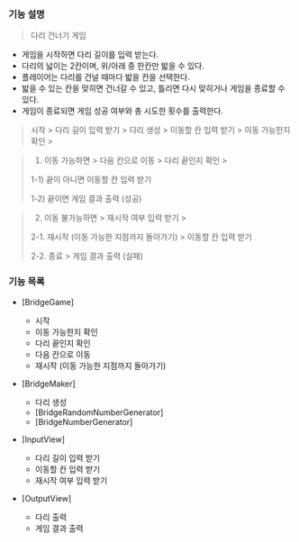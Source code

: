 ### 기능 설명
> 다리 건너기 게임

- 게임을 시작하면 다리 길이를 입력 받는다.
- 다리의 넓이는 2칸이며, 위/아래 중 한칸만 밟을 수 있다.
- 플레이어는 다리를 건널 때마다 밟을 칸을 선택한다.
- 밟을 수 있는 칸을 맞히면 건너갈 수 있고, 틀리면 다시 맞히거나 게임을 종료할 수 있다.
- 게임이 종료되면 게임 성공 여부와 총 시도한 횟수를 출력한다.


> 시작 > 다리 길이 입력 받기 > 다리 생성 > 이동할 칸 입력 받기 > 이동 가능한지 확인 >

> 1) 이동 가능하면 > 다음 칸으로 이동 > 다리 끝인지 확인 >
> 
> 1-1) 끝이 아니면 이동할 칸 입력 받기
> 
> 1-2) 끝이면 게임 결과 출력 (성공)

> 2) 이동 불가능하면 > 재시작 여부 입력 받기 >
> 
> 2-1. 재시작 (이동 가능한 지점까지 돌아가기) > 이동할 칸 입력 받기
> 
> 2-2. 종료 > 게임 결과 출력 (실패)


### 기능 목록

- [BridgeGame]
  - 시작
  - 이동 가능한지 확인
  - 다리 끝인지 확인
  - 다음 칸으로 이동
  - 재시작 (이동 가능한 지점까지 돌아가기)


- [BridgeMaker]
  - 다리 생성
  - [BridgeRandomNumberGenerator]
  - [BridgeNumberGenerator]


- [InputView]
  - 다리 길이 입력 받기
  - 이동할 칸 입력 받기
  - 재시작 여부 입력 받기


- [OutputView]
  - 다리 출력
  - 게임 결과 출력